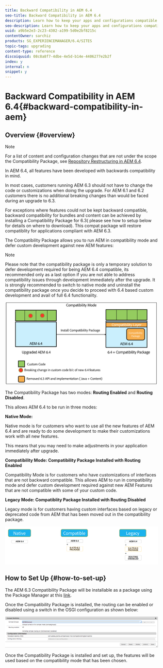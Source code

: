 ```yaml
---
title: Backward Compatibility in AEM 6.4
seo-title: Backward Compatibility in AEM 6.4
description: Learn how to keep your apps and configurations compatible with AEM 6.4
seo-description: Learn how to keep your apps and configurations compatible with AEM 6.4
uuid: a9b5e2e3-2c23-4302-a199-5d0e2bf8215c
contentOwner: sarchiz
products: SG_EXPERIENCEMANAGER/6.4/SITES
topic-tags: upgrading
content-type: reference
discoiquuid: 08c8a8f7-4dbe-4e5d-b14e-4406277e2b2f
index: y
internal: n
snippet: y
---
```


# Backward Compatibility in AEM 6.4{#backward-compatibility-in-aem}

## Overview {#overview}

>[!NOTE]
>
>For a list of content and configuration changes that are not under the scope the Compatibility Package, see [Repository Restructuring in AEM 6.4](../../../sites/deploying/using/repository-restructuring-in-aem64.md).

In AEM 6.4, all features have been developed with backwards compatibility in mind.

In most cases, customers running AEM 6.3 should not have to change the code or customizations when doing the upgrade. For AEM 6.1 and 6.2 customers there is no additional breaking changes than would be faced during an upgrade to 6.3.

For exceptions where features could not be kept backward compatible, backward compatibility for bundles and content can be achieved by installing a Compatibility Package for 6.3( please see how to setup below for details on where to download). This compat package will restore compatiblity for applications compliant with AEM 6.3.

The Compatibility Package allows you to run AEM in compatibility mode and defer custom development against new AEM features:

>[!NOTE]
>
>Please note that the compatibility package is only a temporary solution to defer development required for being AEM 6.4 compatible, its recommended only as a last option if you are not able to address compatibility issues through development immediately after the upgrade. It is strongly recommended to switch to native mode and uninstall the compatibility package once you decide to proceed with 6.4 based custom development and avail of full 6.4 functionality.

![](assets/screen_shot_2018-04-05at43339pm.png)

The Compatibility Package has two modes: **Routing Enabled** and **Routing Disabled**.

This allows AEM 6.4 to be run in three modes:

**Native Mode:**

Native mode is for customers who want to use all the new features of AEM 6.4 and are ready to do some development to make their customizations work with all new features.

This means that you may need to make adjustments in your application immediately after upgrade.

**Compatibility Mode: Compatibility Package Installed with Routing Enabled**

Compatibility Mode is for customers who have customizations of interfaces that are not backward compatible. This allows AEM to run in compatibility mode and defer custom development required against new AEM Features that are not compatible with some of your custom code.

**Legacy Mode: Compatiblity Package Installed with Routing Disabled**

Legacy mode is for customers having custom interfaces based on legacy or deprecated code from AEM that has been moved out in the compatibility package.

![](assets/image2018-2-12_23-58-37.png)

## How to Set Up {#how-to-set-up}

The AEM 6.3 Compatibility Package will be installable as a package using the Package Manager at this [link](https://www.adobeaemcloud.com/content/marketplace/marketplaceProxy.html?packagePath=/content/companies/public/adobe/packages/cq640/compatpack/aem-compat-cq64-to-cq63).

Once the Compatibility Package is installed, the routing can be enabled or disabled using a switch in the OSGI configuration as shown below:

![](assets/screen_shot_2017-11-27at122421pm.png)

Once the Compatibility Package is installed and set up, the features will be used based on the compatibility mode that has been chosen.
